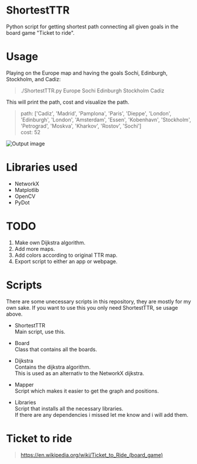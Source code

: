 # ShortestTTR
Python script for getting shortest path connecting all given goals in the board game "Ticket to ride".


# Usage
Playing on the Europe map and having the goals Sochi, Edinburgh, Stockholm, and Cadiz:
>./ShortestTTR.py Europe Sochi Edinburgh Stockholm Cadiz

This will print the path, cost and visualize the path.
> path: ['Cadiz', 'Madrid', 'Pamplona', 'Paris', 'Dieppe', 'London', 'Edinburgh', 'London', 'Amsterdam', 'Essen', 'Kobenhavn', 'Stockholm', 'Petrograd', 'Moskva', 'Kharkov', 'Rostov', 'Sochi']\
>cost: 52

![](https://i.imgur.com/rdre8bG.jpg "Output image")

# Libraries used
* NetworkX
* Matplotlib
* OpenCV
* PyDot

# TODO
1. Make own Dijkstra algorithm.
2. Add more maps.
3. Add colors according to original TTR map.
4. Export script to either an app or webpage.

# Scripts
There are some unecessary scripts in this repository, they are mostly for my own sake.
If you want to use this you only need ShortestTTR, se usage above.

* ShortestTTR\
    Main script, use this.

* Board\
    Class that contains all the boards.

* Dijkstra\
    Contains the dijkstra algorithm.\
    This is used as an alternativ to the NetworkX dijkstra.

* Mapper\
    Script which makes it easier to get the graph and positions.

* Libraries\
    Script that installs all the necessary libraries.\
    If there are any dependencies i missed let me know and i will add them.

# Ticket to ride
> https://en.wikipedia.org/wiki/Ticket_to_Ride_(board_game)
